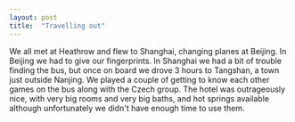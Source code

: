 ```yaml
---
layout: post
title:  "Travelling out"
---
```


We all met at Heathrow and flew to Shanghai, changing planes at Beijing. In Beijing we had to give our fingerprints. In Shanghai we had a bit of trouble finding the bus, but once on board we drove 3 hours to Tangshan, a town just outside Nanjing. We played a couple of getting to know each other games on the bus along with the Czech group. The hotel was outrageously nice, with very big rooms and very big baths, and hot springs available although unfortunately we didn't have enough time to use them.
